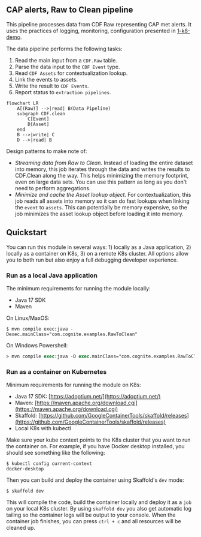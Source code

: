 ## CAP alerts, Raw to Clean pipeline

This pipeline processes data from CDF Raw representing CAP met alerts. It uses the practices of logging, monitoring, configuration presented in [1-k8-demo](../1-k8-demo/README.md).

The data pipeline performs the following tasks:
1) Read the main input from a `CDF.Raw` table.
2) Parse the data input to the `CDF Event` type.
3) Read `CDF Assets` for contextualization lookup.
4) Link the events to assets.
5) Write the result to `CDF Events`.
6) Report status to `extraction pipelines`.

```mermaid
flowchart LR
    A[(Raw)] -->|read| B(Data Pipeline)
    subgraph CDF.clean
        C[Event]
        D[Asset]
    end
    B -->|write| C
    D -->|read| B
```

Design patterns to make note of:
- _Streaming data from Raw to Clean_. Instead of loading the entire dataset into memory, this job iterates through the data and writes the results to CDF.Clean along the way. This helps minimizing the memory footprint, even on large data sets. You can use this pattern as long as you don't need to perform aggregations.
- _Minimize and cache the Asset lookup object_. For contextualization, this job reads all assets into memory so it can do fast lookups when linking the `event` to `assets`. This can potentially be memory expensive, so the job minimizes the asset lookup object before loading it into memory.

## Quickstart

You can run this module in several ways: 1) locally as a Java application, 2) locally as a container on K8s, 3) on a remote K8s cluster. All options allow you to both run but also enjoy a full debugging developer experience.

### Run as a local Java application

The minimum requirements for running the module locally:
- Java 17 SDK
- Maven

On Linux/MaxOS:
```console
$ mvn compile exec:java -Dexec.mainClass="com.cognite.examples.RawToClean"
```

On Windows Powershell:
```ps
> mvn compile exec:java -D exec.mainClass="com.cognite.examples.RawToClean"
```

### Run as a container on Kubernetes

Minimum requirements for running the module on K8s:
- Java 17 SDK: [https://adoptium.net/](https://adoptium.net/)
- Maven: [https://maven.apache.org/download.cgi](https://maven.apache.org/download.cgi)
- Skaffold: [https://github.com/GoogleContainerTools/skaffold/releases](https://github.com/GoogleContainerTools/skaffold/releases)
- Local K8s with kubectl

Make sure your kube context points to the K8s cluster that you want to run the container on. For example, if you
have Docker desktop installed, you should see something like the following:
```console
$ kubectl config current-context
docker-desktop
```

Then you can build and deploy the container using Skaffold's `dev` mode:
```console
$ skaffold dev
```
This will compile the code, build the container locally and deploy it as a `job` on your local K8s cluster. By using
`skaffold dev` you also get automatic log tailing so the container logs will be output to your console. When the
container job finishes, you can press `ctrl + c` and all resources will be cleaned up.